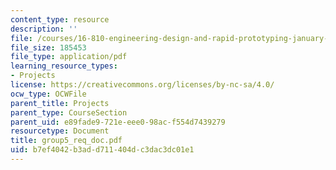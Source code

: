 ```yaml
---
content_type: resource
description: ''
file: /courses/16-810-engineering-design-and-rapid-prototyping-january-iap-2005/b7ef4042b3add711404dc3dac3dc01e1_group5_req_doc.pdf
file_size: 185453
file_type: application/pdf
learning_resource_types:
- Projects
license: https://creativecommons.org/licenses/by-nc-sa/4.0/
ocw_type: OCWFile
parent_title: Projects
parent_type: CourseSection
parent_uid: e89fade9-721e-eee0-98ac-f554d7439279
resourcetype: Document
title: group5_req_doc.pdf
uid: b7ef4042-b3ad-d711-404d-c3dac3dc01e1
---
```


